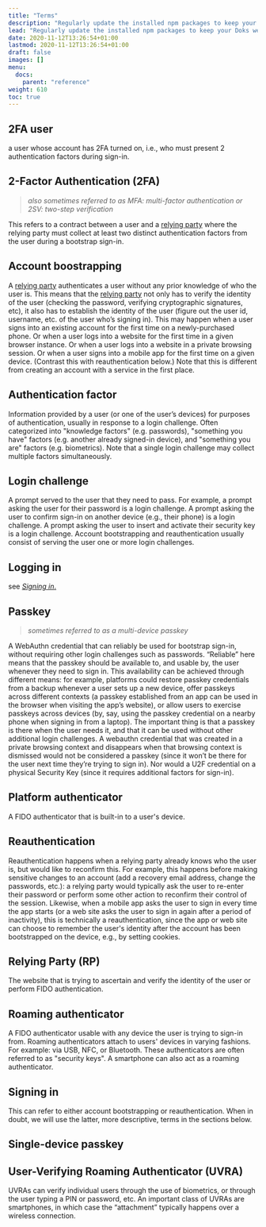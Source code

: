 ```yaml
---
title: "Terms"
description: "Regularly update the installed npm packages to keep your Doks website stable, usable, and secure."
lead: "Regularly update the installed npm packages to keep your Doks website stable, usable, and secure."
date: 2020-11-12T13:26:54+01:00
lastmod: 2020-11-12T13:26:54+01:00
draft: false
images: []
menu:
  docs:
    parent: "reference"
weight: 610
toc: true
---
```


## 2FA user

a user whose account has 2FA turned on, i.e., who must present 2 authentication factors during sign-in.

## 2-Factor Authentication (2FA)

> _also sometimes referred to as MFA: multi-factor authentication or 2SV: two-step verification_

This refers to a contract between a user and a [relying party](#relying-party-rp) where the relying party must collect at least two distinct authentication factors from the user during a bootstrap sign-in.

## Account boostrapping

A [relying party](#relying-party-rp) authenticates a user without any prior knowledge of who the user is. This means that the [relying party](#relying-party-rp) not only has to verify the identity of the user (checking the password, verifying cryptographic signatures, etc), it also has to establish the identity of the user (figure out the user id, username, etc. of the user who’s signing in). This may happen when a user signs into an existing account for the first time on a newly-purchased phone. Or when a user logs into a website for the first time in a given browser instance. Or when a user logs into a website in a private browsing session. Or when a user signs into a mobile app for the first time on a given device. (Contrast this with reauthentication below.) Note that this is different from creating an account with a service in the first place.

## Authentication factor

Information provided by a user (or one of the user’s devices) for purposes of authentication, usually in response to a login challenge. Often categorized into "knowledge factors" (e.g. passwords), "something you have" factors (e.g. another already signed-in device), and "something you are" factors (e.g. biometrics). Note that a single login challenge may collect multiple factors simultaneously.

## Login challenge

A prompt served to the user that they need to pass. For example, a prompt asking the user for their password is a login challenge. A prompt asking the user to confirm sign-in on another device (e.g., their phone) is a login challenge. A prompt asking the user to insert and activate their security key is a login challenge. Account bootstrapping and reauthentication usually consist of serving the user one or more login challenges.

## Logging in

see [_Signing in_.](#signing-in)

## Passkey

> _sometimes referred to as a multi-device passkey_

A WebAuthn credential that can reliably be used for bootstrap sign-in, without requiring other login challenges such as passwords. “Reliable” here means that the passkey should be available to, and usable by, the user whenever they need to sign in. This availability can be achieved through different means: for example, platforms could restore passkey credentials from a backup whenever a user sets up a new device, offer passkeys across different contexts (a passkey established from an app can be used in the browser when visiting the app’s website), or allow users to exercise passkeys across devices (by, say, using the passkey credential on a nearby phone when signing in from a laptop). The important thing is that a passkey is there when the user needs it, and that it can be used without other additional login challenges. A webauthn credential that was created in a private browsing context and disappears when that browsing context is dismissed would not be considered a passkey (since it won’t be there for the user next time they’re trying to sign in). Nor would a U2F credential on a physical Security Key (since it requires additional factors for sign-in).

## Platform authenticator

A FIDO authenticator that is built-in to a user's device.

## Reauthentication

Reauthentication happens when a relying party already knows who the user is, but would like to reconfirm this. For example, this happens before making sensitive changes to an account (add a recovery email address, change the passwords, etc.): a relying party would typically ask the user to re-enter their password or perform some other action to reconfirm their control of the session. Likewise, when a mobile app asks the user to sign in every time the app starts (or a web site asks the user to sign in again after a period of inactivity), this is technically a reauthentication, since the app or web site can choose to remember the user's identity after the account has been bootstrapped on the device, e.g., by setting cookies.

## Relying Party (RP)

The website that is trying to ascertain and verify the identity of the user or perform FIDO authentication.

## Roaming authenticator

A FIDO authenticator usable with any device the user is trying to sign-in from. Roaming authenticators attach to users' devices in varying fashions. For example: via USB, NFC, or Bluetooth. These authenticators are often referred to as "security keys". A smartphone can also act as a roaming authenticator.

## Signing in

This can refer to either account bootstrapping or reauthentication. When in doubt, we will use the latter, more descriptive, terms in the sections below.

## Single-device passkey

## User-Verifying Roaming Authenticator (UVRA)

UVRAs can verify individual users through the use of biometrics, or through the user typing a PIN or password, etc. An important class of UVRAs are smartphones, in which case the “attachment” typically happens over a wireless connection.
